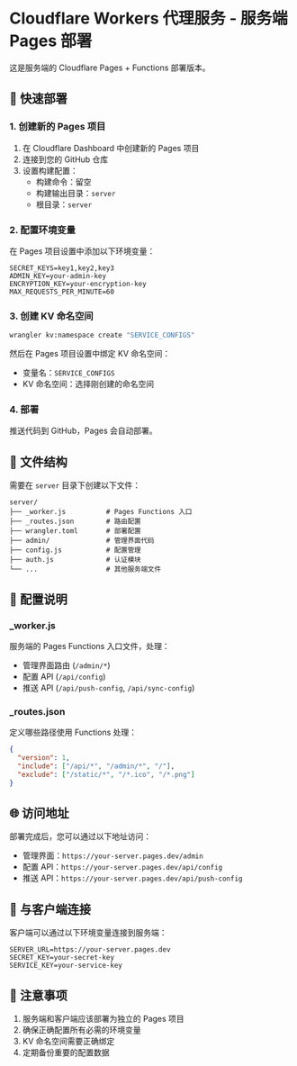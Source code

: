 # Cloudflare Workers 代理服务 - 服务端 Pages 部署

这是服务端的 Cloudflare Pages + Functions 部署版本。

## 🚀 快速部署

### 1. 创建新的 Pages 项目

1. 在 Cloudflare Dashboard 中创建新的 Pages 项目
2. 连接到您的 GitHub 仓库
3. 设置构建配置：
   - 构建命令：留空
   - 构建输出目录：`server`
   - 根目录：`server`

### 2. 配置环境变量

在 Pages 项目设置中添加以下环境变量：

```
SECRET_KEYS=key1,key2,key3
ADMIN_KEY=your-admin-key
ENCRYPTION_KEY=your-encryption-key
MAX_REQUESTS_PER_MINUTE=60
```

### 3. 创建 KV 命名空间

```bash
wrangler kv:namespace create "SERVICE_CONFIGS"
```

然后在 Pages 项目设置中绑定 KV 命名空间：

- 变量名：`SERVICE_CONFIGS`
- KV 命名空间：选择刚创建的命名空间

### 4. 部署

推送代码到 GitHub，Pages 会自动部署。

## 📁 文件结构

需要在 `server` 目录下创建以下文件：

```
server/
├── _worker.js          # Pages Functions 入口
├── _routes.json        # 路由配置
├── wrangler.toml       # 部署配置
├── admin/              # 管理界面代码
├── config.js           # 配置管理
├── auth.js             # 认证模块
└── ...                 # 其他服务端文件
```

## 🔧 配置说明

### _worker.js

服务端的 Pages Functions 入口文件，处理：

- 管理界面路由 (`/admin/*`)
- 配置 API (`/api/config`)
- 推送 API (`/api/push-config`, `/api/sync-config`)

### _routes.json

定义哪些路径使用 Functions 处理：

```json
{
  "version": 1,
  "include": ["/api/*", "/admin/*", "/"],
  "exclude": ["/static/*", "/*.ico", "/*.png"]
}
```

## 🌐 访问地址

部署完成后，您可以通过以下地址访问：

- 管理界面：`https://your-server.pages.dev/admin`
- 配置 API：`https://your-server.pages.dev/api/config`
- 推送 API：`https://your-server.pages.dev/api/push-config`

## 🔗 与客户端连接

客户端可以通过以下环境变量连接到服务端：

```
SERVER_URL=https://your-server.pages.dev
SECRET_KEY=your-secret-key
SERVICE_KEY=your-service-key
```

## 📝 注意事项

1. 服务端和客户端应该部署为独立的 Pages 项目
2. 确保正确配置所有必需的环境变量
3. KV 命名空间需要正确绑定
4. 定期备份重要的配置数据
